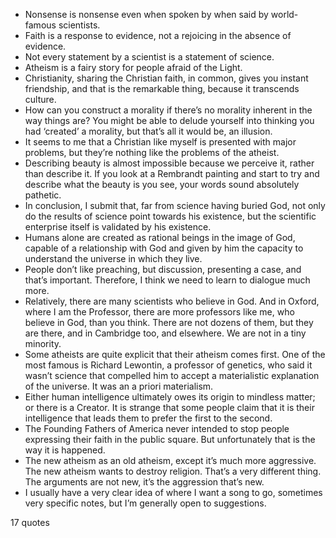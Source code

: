  - Nonsense is nonsense even when spoken by when said by world-famous scientists.
 - Faith is a response to evidence, not a rejoicing in the absence of evidence.
 - Not every statement by a scientist is a statement of science.
 - Atheism is a fairy story for people afraid of the Light.
 - Christianity, sharing the Christian faith, in common, gives you instant friendship, and that is the remarkable thing, because it transcends culture.
 - How can you construct a morality if there’s no morality inherent in the way things are? You might be able to delude yourself into thinking you had ‘created’ a morality, but that’s all it would be, an illusion.
 - It seems to me that a Christian like myself is presented with major problems, but they’re nothing like the problems of the atheist.
 - Describing beauty is almost impossible because we perceive it, rather than describe it. If you look at a Rembrandt painting and start to try and describe what the beauty is you see, your words sound absolutely pathetic.
 - In conclusion, I submit that, far from science having buried God, not only do the results of science point towards his existence, but the scientific enterprise itself is validated by his existence.
 - Humans alone are created as rational beings in the image of God, capable of a relationship with God and given by him the capacity to understand the universe in which they live.
 - People don’t like preaching, but discussion, presenting a case, and that’s important. Therefore, I think we need to learn to dialogue much more.
 - Relatively, there are many scientists who believe in God. And in Oxford, where I am the Professor, there are more professors like me, who believe in God, than you think. There are not dozens of them, but they are there, and in Cambridge too, and elsewhere. We are not in a tiny minority.
 - Some atheists are quite explicit that their atheism comes first. One of the most famous is Richard Lewontin, a professor of genetics, who said it wasn’t science that compelled him to accept a materialistic explanation of the universe. It was an a priori materialism.
 - Either human intelligence ultimately owes its origin to mindless matter; or there is a Creator. It is strange that some people claim that it is their intelligence that leads them to prefer the first to the second.
 - The Founding Fathers of America never intended to stop people expressing their faith in the public square. But unfortunately that is the way it is happened.
 - The new atheism as an old atheism, except it’s much more aggressive. The new atheism wants to destroy religion. That’s a very different thing. The arguments are not new, it’s the aggression that’s new.
 - I usually have a very clear idea of where I want a song to go, sometimes very specific notes, but I’m generally open to suggestions.

17 quotes